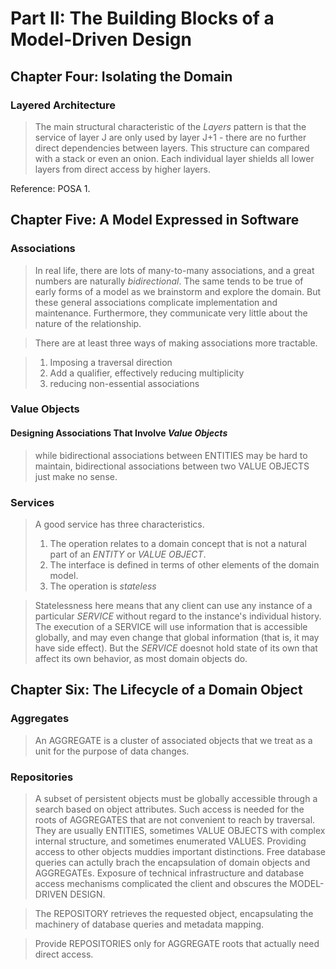 # Part II: The Building Blocks of a Model-Driven Design
## Chapter Four: Isolating the Domain
### Layered Architecture

> The main structural characteristic of the *Layers* pattern is that the service of layer J are only used by layer J+1 - there are no further direct dependencies between layers. This structure can compared with a stack or even an onion. Each individual layer shields all lower layers from direct access by higher layers.

Reference: POSA 1.

## Chapter Five: A Model Expressed in Software
### Associations
> In real life, there are lots of many-to-many associations, and a great numbers are naturally *bidirectional*. The same tends to be true of early forms of a model as we brainstorm and explore the domain. But these general associations complicate implementation and maintenance. Furthermore, they communicate very little about the nature of the relationship.

> There are at least three ways of making associations more tractable.

> 1. Imposing a traversal direction
> 2. Add a qualifier, effectively reducing multiplicity
> 3. reducing non-essential associations

### Value Objects
#### Designing Associations That Involve *Value Objects*
> while bidirectional associations between ENTITIES may be hard to maintain, bidirectional associations between two VALUE OBJECTS just make no sense.
### Services
> A good service has three characteristics.
> 1. The operation relates to a domain concept that is not a natural part of an *ENTITY* or *VALUE OBJECT*.
> 2. The interface is defined in terms of other elements of the domain model.
> 3. The operation is *stateless*

> Statelessness here means that any client can use any instance of a particular *SERVICE* without regard to the instance's individual history. The execution of a SERVICE will use information that is accessible globally, and may even change that global information (that is, it may have side effect). But the *SERVICE* doesnot hold state of its own that affect its own behavior, as most domain objects do.
## Chapter Six: The Lifecycle of a Domain Object
### Aggregates
> An AGGREGATE is a cluster of associated objects that we treat as a unit for the purpose of data changes.
### Repositories
> A subset of persistent objects must be globally accessible through a search based on object attributes. Such access is needed for the roots of AGGREGATES that are not convenient to reach by traversal. They are usually ENTITIES, sometimes VALUE OBJECTS with complex internal structure, and sometimes enumerated VALUES. Providing access to other objects muddies important distinctions. Free database queries can actully brach the encapsulation of domain objects and AGGREGATEs. Exposure of technical infrastructure and database access mechanisms complicated the client and obscures the MODEL-DRIVEN DESIGN.

> The REPOSITORY retrieves the requested object, encapsulating the machinery of database queries and metadata mapping.

> Provide REPOSITORIES only for AGGREGATE roots that actually need direct access.
